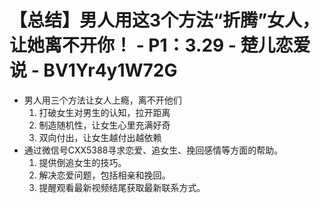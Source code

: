 # 【总结】男人用这3个方法“折腾”女人，让她离不开你！ - P1：3.29 - 楚儿恋爱说 - BV1Yr4y1W72G

-   男人用三个方法让女人上瘾，离不开他们
    1.  打破女生对男生的认知，拉开距离
    2.  制造随机性，让女生心里充满好奇
    3.  双向付出，让女生越付出越依赖
-   通过微信号CXX5388寻求恋爱、追女生、挽回感情等方面的帮助。
    1.  提供倒追女生的技巧。
    2.  解决恋爱问题，包括相亲和挽回。
    3.  提醒观看最新视频结尾获取最新联系方式。